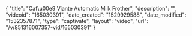 {
    "title": "Caf\u00e9 Viante Automatic Milk Frother",
    "description": "",
    "videoid": "165030391",
    "date_created": "1529929588",
    "date_modified": "1532357871",
    "type": "captivate",
    "layout": "video",
    "url": "\/v\/851316007357-vid\/165030391"
}